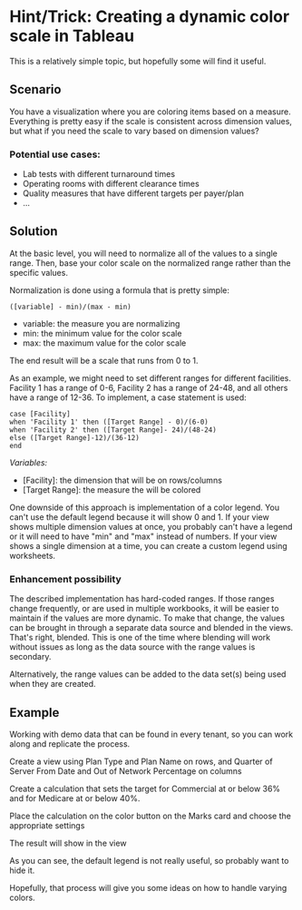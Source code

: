# Hint/Trick: Creating a dynamic color scale in Tableau

This is a relatively simple topic, but hopefully some will find it useful.


## Scenario

You have a visualization where you are coloring items based on a measure. Everything is pretty easy if the scale is consistent across dimension values, but what if you need the scale to vary based on dimension values?


### Potential use cases:

* Lab tests with different turnaround times
* Operating rooms with different clearance times
* Quality measures that have different targets per payer/plan
* ...


## Solution

At the basic level, you will need to normalize all of the values to a single range. Then, base your color scale on the normalized range rather than the specific values.

Normalization is done using a formula that is pretty simple:

`([variable] - min)/(max - min)`

* variable: the measure you are normalizing
* min: the minimum value for the color scale
* max: the maximum value for the color scale

The end result will be a scale that runs from 0 to 1.

As an example, we might need to set different ranges for different facilities. Facility 1 has a range of 0-6, Facility 2 has a range of 24-48, and all others have a range of 12-36. To implement, a case statement is used:

```
case [Facility]
when 'Facility 1' then ([Target Range] - 0)/(6-0)
when 'Facility 2' then ([Target Range]- 24)/(48-24)
else ([Target Range]-12)/(36-12)
end
```

*Variables:*

* [Facility]: the dimension that will be on rows/columns
* [Target Range]: the measure the will be colored

One downside of this approach is implementation of a color legend. You can't use the default legend because it will show 0 and 1. If your view shows multiple dimension values at once, you probably can't have a legend or it will need to have "min" and "max" instead of numbers. If your view shows a single dimension at a time, you can create a custom legend using worksheets.

### Enhancement possibility

The described implementation has hard-coded ranges. If those ranges change frequently, or are used in multiple workbooks, it will be easier to maintain if the values are more dynamic. To make that change, the values can be brought in through a separate data source and blended in the views. That's right, blended. This is one of the time where blending will work without issues as long as the data source with the range values is secondary.

Alternatively, the range values can be added to the data set(s) being used when they are created.

## Example

Working with demo data that can be found in every tenant, so you can work along and replicate the process.

Create a view using Plan Type and Plan Name on rows, and Quarter of Server From Date and Out of Network Percentage on columns

Create a calculation that sets the target for Commercial at or below 36% and for Medicare at or below 40%.

Place the calculation on the color button on the Marks card and choose the appropriate settings

The result will show in the view

As you can see, the default legend is not really useful, so probably want to hide it.

Hopefully, that process will give you some ideas on how to handle varying colors.
